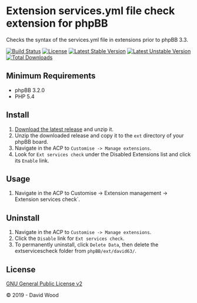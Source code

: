 # Extension services.yml file check extension for phpBB

Checks the syntax of the services.yml file in extensions prior to phpBB 3.3.

[![Build Status](https://travis-ci.com/david63/extservicescheck.svg?branch=master)](https://travis-ci.com/david63/extservicescheck)
[![License](https://poser.pugx.org/david63/extservicescheck/license)](https://packagist.org/packages/david63/extservicescheck)
[![Latest Stable Version](https://poser.pugx.org/david63/extservicescheck/v/stable)](https://packagist.org/packages/david63/extservicescheck)
[![Latest Unstable Version](https://poser.pugx.org/david63/extservicescheck/v/unstable)](https://packagist.org/packages/david63/extservicescheck)
[![Total Downloads](https://poser.pugx.org/david63/extservicescheck/downloads)](https://packagist.org/packages/david63/extservicescheck)

## Minimum Requirements
* phpBB 3.2.0
* PHP 5.4

## Install
1. [Download the latest release](https://github.com/david63/extservicescheck/archive/3.2.zip) and unzip it.
2. Unzip the downloaded release and copy it to the `ext` directory of your phpBB board.
3. Navigate in the ACP to `Customise -> Manage extensions`.
4. Look for `Ext services check` under the Disabled Extensions list and click its `Enable` link.

## Usage
1. Navigate in the ACP to Customise -> Extension management -> Extension services check`.

## Uninstall
1. Navigate in the ACP to `Customise -> Manage extensions`.
2. Click the `Disable` link for `Ext services check`.
3. To permanently uninstall, click `Delete Data`, then delete the extservicescheck folder from `phpBB/ext/david63/`.

## License
[GNU General Public License v2](http://opensource.org/licenses/GPL-2.0)

© 2019 - David Wood